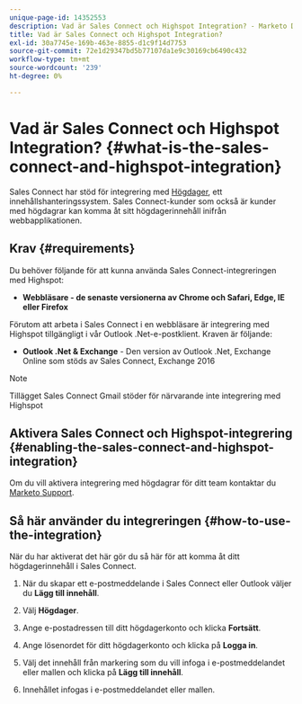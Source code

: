 ```yaml
---
unique-page-id: 14352553
description: Vad är Sales Connect och Highspot Integration? - Marketo Docs - produktdokumentation
title: Vad är Sales Connect och Highspot Integration?
exl-id: 30a7745e-169b-463e-8855-d1c9f14d7753
source-git-commit: 72e1d29347bd5b77107da1e9c30169cb6490c432
workflow-type: tm+mt
source-wordcount: '239'
ht-degree: 0%

---
```


# Vad är Sales Connect och Highspot Integration? {#what-is-the-sales-connect-and-highspot-integration}

Sales Connect har stöd för integrering med [Högdager](https://www.highspot.com/), ett innehållshanteringssystem. Sales Connect-kunder som också är kunder med högdagrar kan komma åt sitt högdagerinnehåll inifrån webbapplikationen.

## Krav {#requirements}

Du behöver följande för att kunna använda Sales Connect-integreringen med Highspot:

* **Webbläsare - de senaste versionerna av Chrome och Safari, Edge, IE eller Firefox**

Förutom att arbeta i Sales Connect i en webbläsare är integrering med Highspot tillgängligt i vår Outlook .Net-e-postklient. Kraven är följande:

* **Outlook .Net &amp; Exchange** - Den version av Outlook .Net, Exchange Online som stöds av Sales Connect, Exchange 2016

>[!NOTE]
>
>Tillägget Sales Connect Gmail stöder för närvarande inte integrering med Highspot

## Aktivera Sales Connect och Highspot-integrering {#enabling-the-sales-connect-and-highspot-integration}

Om du vill aktivera integrering med högdagrar för ditt team kontaktar du [Marketo Support](https://nation.marketo.com/t5/Support/ct-p/Support#).

## Så här använder du integreringen {#how-to-use-the-integration}

När du har aktiverat det här gör du så här för att komma åt ditt högdagerinnehåll i Sales Connect.

1. När du skapar ett e-postmeddelande i Sales Connect eller Outlook väljer du **Lägg till innehåll**.

1. Välj **Högdager**.

1. Ange e-postadressen till ditt högdagerkonto och klicka **Fortsätt**.

1. Ange lösenordet för ditt högdagerkonto och klicka på **Logga in**.

1. Välj det innehåll från markering som du vill infoga i e-postmeddelandet eller mallen och klicka på **Lägg till innehåll**.

1. Innehållet infogas i e-postmeddelandet eller mallen.
